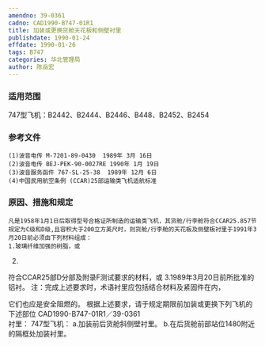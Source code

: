 ```yaml
---
amendno: 39-0361
cadno: CAD1990-B747-01R1
title: 加装或更换货舱天花板和侧壁衬里
publishdate: 1990-01-24
effdate: 1990-01-26
tags: B747
categories: 华北管理局
author: 陈岳宏
---
```


### 适用范围 
747型飞机：B2442、B2444、B2446、B448、B2452、B2454

### 参考文件
    (1)波音电传 M-7201-89-0430  1989年 3月 16日
    (2)波音电传 BEJ-PEK-90-0027RE 1990年 1月 19日
    (3)波音服务函件 767-SL-25-38  1989年 12月 6日
    (4)中国民用航空条例 (CCAR)25部运输类飞机适航标准


### 原因、措施和规定 
    凡是1958年1月1日后取得型号合格证所制造的运输类飞机，其货舱/行李舱符合CCAR25.857节规定为C级和D级,且容积大于200立方英尺时，则货舱/行李舱的天花板及侧壁板衬里于1991年3月20日前必须由下列材料组成： 
    1.玻璃纤维加强的树脂，或 
2.
符合CCAR25部D分部及附录F测试要求的材料，或 
    3.1989年3月20日前所批准的铝衬。    注：完成上述要求时，术语衬里应包括结合材料及紧固件在内，

它们也应是安全阻燃的。     根据上述要求，请于规定期限前加装或更换下列飞机的下述部位
  CAD1990-B747-01R1／39-0361   
衬里： 747型飞机： 
     a.加装前后货舱斜侧壁衬里。 
     b.在后货舱前部站位1480附近的隔框处加装衬里。

